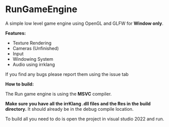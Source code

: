 # RunGameEngine

A simple low level game engine using OpenGL and GLFW for **Window only**.

**Features:**

- Texture Rendering
- Cameras (Unfinished) 
- Input
- Windowing System
- Audio using irrklang

If you find any bugs please report them using the issue tab

**How to build:**

The Run game engine is using the **MSVC** compiler.

**Make sure you have all the irrKlang .dll files and the Res in the build directory.** It should already be in the debug compile location.

To build all you need to do is open the project in visual studio 2022 and run.
